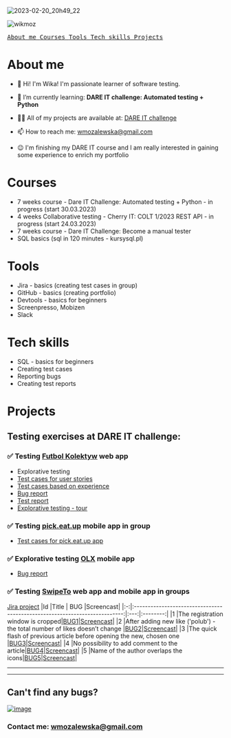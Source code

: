 

![2023-02-20_20h49_22](https://user-images.githubusercontent.com/122229411/220188318-ab13f5d8-f710-4785-93d0-21e36bc2b6c2.png)



<p align="left"> <img src="https://komarev.com/ghpvc/?username=wikmoz&label=Profile%20views&color=0e75b6&style=flat" alt="wikmoz" /> </p>

<p align="left">
</p>

[<kbd> About me </kbd>](#about-me)
[<kbd> Courses </kbd>](#courses)
[<kbd> Tools </kbd>](#tools)
[<kbd> Tech skills </kbd>](#tech-skills)
[<kbd> Projects </kbd>](#projects)

# About me

- 👋 Hi! I'm Wika! I'm passionate learner of software testing. 

- 🌱 I’m currently learning: **DARE IT challenge: Automated testing + Python**

- 👨‍💻 All of my projects are available at: [DARE IT challenge](https://github.com/WikMoz/challenge_portfolio_Wiktoria)

- 📫 How to reach me: <wmozalewska@gmail.com>

- 😉 I'm finishing my DARE IT course and I am really interested in gaining some experience to enrich my portfolio 

# Courses

- 7 weeks course - Dare IT Challenge: Automated testing + Python - in progress (start 30.03.2023)
- 4 weeks Collaborative testing - Cherry IT: COLT 1/2023 REST API - in progress (start 24.03.2023)
- 7 weeks course - Dare IT Challenge: Become a manual tester
- SQL basics (sql in 120 minutes - kursysql.pl)


# Tools

- Jira - basics (creating test cases in group)
- GitHub - basics (creating portfolio)
- Devtools - basics for beginners
- Screenpresso, Mobizen
- Slack

# Tech skills

- SQL - basics for beginners
- Creating test cases
- Reporting bugs
- Creating test reports

# Projects


## Testing exercises at DARE IT challenge:


### ✅ Testing [Futbol Kolektyw](https://scouts-test.futbolkolektyw.pl/pl) web app
- Explorative testing
- [Test cases for user stories](https://docs.google.com/spreadsheets/d/1lodk83NlXzVX2n_N-y8rW2jbiDuHJxqD/edit?usp=sharing&ouid=117170517202558210113&rtpof=true&sd=true)
- [Test cases based on experience](https://docs.google.com/spreadsheets/d/1YmXbnhtnpeROPaZI6VZ_JnWPs83CFGMd/edit?usp=sharing&ouid=117170517202558210113&rtpof=true&sd=true)
- [Bug report](https://docs.google.com/spreadsheets/d/1yNjSEN-VvtSfSd5MfSlgpfMwzW0bd1FGTANk7rX8lcE/edit?usp=sharing) 
- [Test report](https://docs.google.com/spreadsheets/d/1IvBLQX9O88la2VP2aUuf9GlSBBfTlNkv5cXqbucVlKc/edit?usp=sharing) 
- [Explorative testing - tour](https://docs.google.com/spreadsheets/d/1TrnbCMN6Ii4YK9mdQORSYsZ59pRR7AjU5uM4_7y8bEg/edit?usp=share_link) 

### ✅ Testing [pick.eat.up](https://play.google.com/store/apps/details?id=com.pickeatup&gl=US&pli=1) mobile app in group
- [Test cases for pick.eat.up app](https://docs.google.com/spreadsheets/d/1Z4GQxUTicf-5v0iVSGIMF_72bpZmDYHq/edit?usp=sharing&ouid=117170517202558210113&rtpof=true&sd=true) 

### ✅ Explorative testing [OLX](https://play.google.com/store/apps/details?id=pl.tablica&gl=US) mobile app
- [Bug report](https://docs.google.com/spreadsheets/d/1psyvC75DrlCn2q9qnlad02WGcFH9bQkzEdPt1OVgCuA/edit?usp=share_link)

### ✅ Testing [SwipeTo](https://swipeto.pl/) web app and mobile app in groups 


[Jira project](https://sirtester.atlassian.net/browse/CPP)
|Id |Title                                                                       | BUG |Screencast|
|:-:|:--------------------------------------------------------------------------:|:---:|:--------:|
|1  |The registration window is cropped|[BUG1](https://github.com/WikMoz/challenge_portfolio_Wiktoria/files/10614016/CPP-2.pdf)|[Screencast](https://user-images.githubusercontent.com/122229411/216847250-a513ca26-e12c-41da-864d-a2dba5616a9e.mp4)|
|2  |After adding new like ('polub') - the total number of likes doesn’t change  |[BUG2](https://github.com/WikMoz/challenge_portfolio_Wiktoria/files/10614000/CPP-3.pdf)|[Screencast](https://user-images.githubusercontent.com/122229411/216847701-300ed0ba-5723-4497-9161-75d6f979d810.mp4)|
|3  |The quick flash of previous article before opening the new, chosen one |[BUG3](https://github.com/WikMoz/challenge_portfolio_Wiktoria/files/10613994/CPP-4.pdf)|[Screencast](https://user-images.githubusercontent.com/122229411/216848500-90ff042e-636a-4212-984f-4ae05ceee7c8.mp4)|
|4  |No possibility to add comment to the article|[BUG4](https://github.com/WikMoz/challenge_portfolio_Wiktoria/files/10613982/CPP-5.pdf)|[Screencast](https://drive.google.com/file/d/1Hk4CA7y46jmeFjd4jy2x-7m2uVLGanS4/view?usp=share_link)|
|5  |Name of the author overlaps the icons|[BUG5](https://github.com/WikMoz/challenge_portfolio_Wiktoria/files/10613965/CPP-6.pdf)|[Screencast](https://drive.google.com/file/d/1lOVSLKrvoZg3jJ-e3gnJUDC9dj4ZoO_Z/view?usp=share_link)|



---
---


## Can't find any bugs?

[![image](https://user-images.githubusercontent.com/122229411/220118399-62be1ad0-c2cf-4fd8-ab22-8e16575283d4.png)](https://cdn.quotesgram.com/small/49/3/1387005649-how_to_fix_software_bugs.jpg) 
### **Contact me**: wmozalewska@gmail.com


